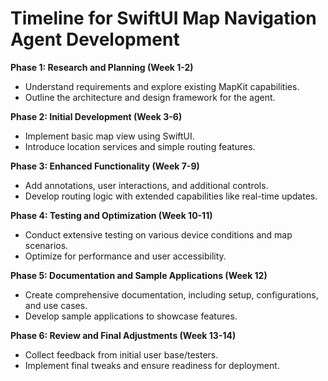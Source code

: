 # Timeline for SwiftUI Map Navigation Agent Development

**Phase 1: Research and Planning (Week 1-2)**
- Understand requirements and explore existing MapKit capabilities.
- Outline the architecture and design framework for the agent.

**Phase 2: Initial Development (Week 3-6)**
- Implement basic map view using SwiftUI.
- Introduce location services and simple routing features.

**Phase 3: Enhanced Functionality (Week 7-9)**
- Add annotations, user interactions, and additional controls.
- Develop routing logic with extended capabilities like real-time updates.

**Phase 4: Testing and Optimization (Week 10-11)**
- Conduct extensive testing on various device conditions and map scenarios.
- Optimize for performance and user accessibility.

**Phase 5: Documentation and Sample Applications (Week 12)**
- Create comprehensive documentation, including setup, configurations, and use cases.
- Develop sample applications to showcase features.

**Phase 6: Review and Final Adjustments (Week 13-14)**
- Collect feedback from initial user base/testers.
- Implement final tweaks and ensure readiness for deployment.